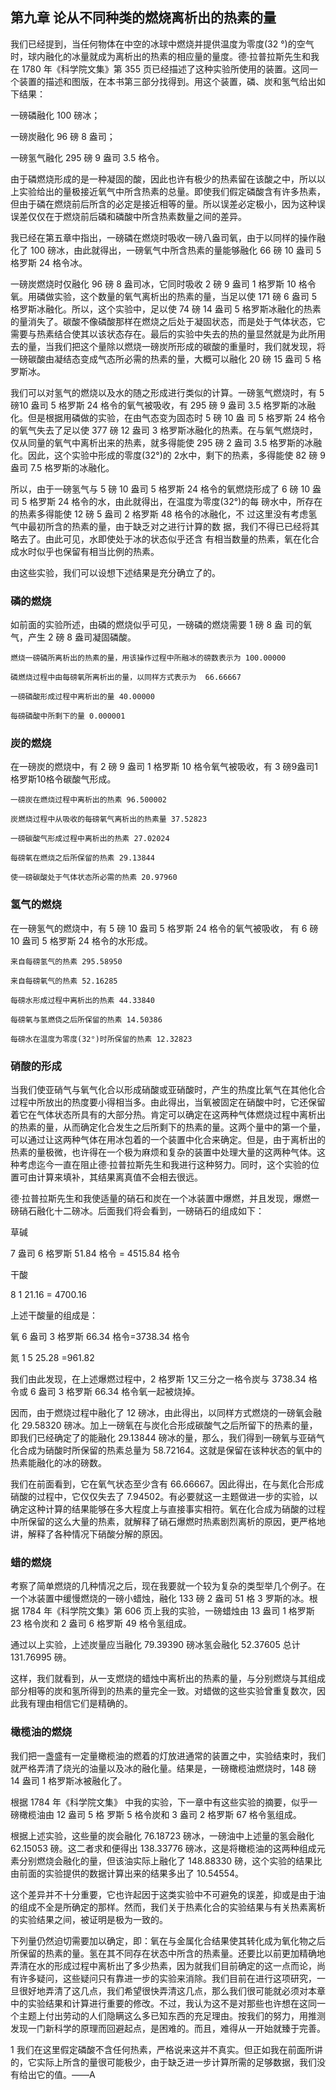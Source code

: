 ## 第九章 论从不同种类的燃烧离析出的热素的量

我们已经提到，当任何物体在中空的冰球中燃烧并提供温度为零度(32 °)的空气时，球内融化的冰量就成为离析出的热素的相应量的量度。德·拉普拉斯先生和我在 1780 年《科学院文集》第 355 页已经描述了这种实验所使用的装置。这同一个装置的描述和图版，在本书第三部分找得到。用这个装置，磷、炭和氢气给出如下结果：

一磅磷融化 100 磅冰；

一磅炭融化 96 磅 8 盎司；

一磅氢气融化 295 磅 9 盎司 3.5 格令。 

由于磷燃烧形成的是一种凝固的酸，因此也许有极少的热素留在该酸之中，所以以上实验给出的量极接近氧气中所含热素的总量。即使我们假定磷酸含有许多热素，但由于磷在燃烧前后所含的必定是接近相等的量。所以误差必定极小，因为这种误误差仅仅在于燃烧前后磷和磷酸中所含热素数量之间的差异。

我已经在第五章中指出，一磅磷在燃烧时吸收一磅八盎司氧，由于以同样的操作融化了 100 磅冰，由此就得出，一磅氧气中所含热素的量能够融化 66 磅 10 盎司 5 格罗斯 24 格令冰。

一磅炭燃烧时仅融化 96 磅 8 盎司冰，它同时吸收 2 磅 9 盎司 1 格罗斯 10 格令氧。用磷做实验，这个数量的氧气离析出的热素的量，当足以使 171 磅 6 盎司 5 格罗斯冰融化。所以，这个实验中，足以使 74 磅 14 盎司 5 格罗斯冰融化的热素的量消失了。碳酸不像磷酸那样在燃烧之后处于凝固状态，而是处于气体状态，它需要与热素结合使其以该状态存在。最后的实验中失去的热的量显然就是为此所用去的量，当我们把这个量除以燃烧一磅炭所形成的碳酸的重量时，我们就发现，将一磅碳酸由凝结态变成气态所必需的热素的量，大概可以融化 20 磅 15 盎司 5 格罗斯冰。

我们可以对氢气的燃烧以及水的随之形成进行类似的计算。一磅氢气燃烧时，有 5 磅10 盎司 5 格罗斯 24 格令的氧气被吸收，有 295 磅 9 盎司 3.5 格罗斯的冰融化。但是根据用磷做的实验，在由气态变为固态时 5 磅 10 盎 司 5 格罗斯 24 格令的氧气失去了足以使 377 磅 12 盎司 3 格罗斯冰融化的热素。在与氧气燃烧时，仅从同量的氧气中离析出来的热素，就多得能使 295 磅 2 盎司 3.5 格罗斯的冰融化。因此，这个实验中形成的零度(32°)的 2水中，剩下的热素，多得能使 82 磅 9 盎司 7.5 格罗斯的冰融化。 

所以，由于一磅氢气与 5 磅 10 盎司 5 格罗斯 24 格令的氧燃烧形成了 6 磅 10 盎司 5 格罗斯 24 格令的水，由此就得出，在温度为零度(32°)的每 磅水中，所存在的热素多得能使 12 磅 5 盎司 2 格罗斯 48 格令的冰融化，不 过这里没有考虑氢气中最初所含的热素的量，由于缺乏对之进行计算的数 据，我们不得已已经将其略去了。由此可见，水即使处于冰的状态似乎还含 有相当数量的热素，氧在化合成水时似乎也保留有相当比例的热素。

由这些实验，我们可以设想下述结果是充分确立了的。

### 磷的燃烧

如前面的实验所述，由磷的燃烧似乎可见，一磅磷的燃烧需要 1 磅 8 盎 司的氧气，产生 2 磅 8 盎司凝固磷酸。

	燃烧一磅磷所离析出的热素的量，用该操作过程中所融冰的磅数表示为 100.00000

	磷燃烧过程中由每磅氧所离析出的量，以同样方式表示为  66.66667

	一磅磷酸形成过程中离析出的量 40.00000

	每磅磷酸中所剩下的量 0.000001

### 炭的燃烧

在一磅炭的燃烧中，有 2 磅 9 盎司 1 格罗斯 10 格令氧气被吸收，有 3 磅9盎司1格罗斯10格令碳酸气形成。

	一磅炭在燃烧过程中离析出的热素 96.500002 

	炭燃烧过程中从吸收的每磅氧气离析出的热素量 37.52823

	一磅碳酸气形成过程中离析出的热素 27.02024

	每磅氧在燃烧之后所保留的热素 29.13844

	使一磅碳酸处于气体状态所必需的热素 20.97960

### 氢气的燃烧

在一磅氢气的燃烧中，有 5 磅 10 盎司 5 格罗斯 24 格令的氧气被吸收， 有 6 磅 10 盎司 5 格罗斯 24 格令的水形成。

	来自每磅氢气的热素 295.58950

	来自每磅氧气的热素 52.16285

	每磅水形成过程中离析出的热素 44.33840

	每磅氧与氢燃侥之后所保留的热素 14.50386

	每磅水在温度为零度(32°)时所保留的热素 12.32823

### 硝酸的形成

当我们使亚硝气与氧气化合以形成硝酸或亚硝酸时，产生的热度比氧气在其他化合过程中所放出的热度要小得相当多。由此得出，当氧被固定在硝酸中时，它还保留着它在气体状态所具有的大部分热。肯定可以确定在这两种气体燃烧过程中离析出的热素的量，从而确定化合发生之后所剩下的热素的量。这两个量中的第一个量，可以通过让这两种气体在用冰包着的一个装置中化合来确定。但是，由于离析出的热素的量极微，也许得在一个极为麻烦和复杂的装置中处理大量的这两种气体。这种考虑迄今一直在阻止德·拉普拉斯先生和我进行这种努力。同时，这个实验的位置可由计算来填补，其结果离真值不会相去很远。

德·拉普拉斯先生和我使适量的硝石和炭在一个冰装置中爆燃，并且发现，爆燃一磅硝石融化十二磅冰。后面我们将会看到，一磅硝石的组成如下：

草碱 

7 盎司 6 格罗斯 51.84 格令 = 4515.84 格令 

干酸 

8 1 21.16  = 4700.16

上述干酸量的组成是：

氧 6 盎司 3 格罗斯 66.34 格令=3738.34 格令 

氮 1 5 25.28 =961.82

我们由此发现，在上述爆燃过程中，2 格罗斯 1又三分之一格令炭与 3738.34 格令或 6 盎司 3 格罗斯 66.34 格令氧一起被烧掉。

因而，由于燃烧过程中融化了 12 磅冰，由此得出，以同样方式燃烧的一磅氧会融化 29.58320 磅冰。加上一磅氧在与炭化合形成碳酸气之后所留下的热素的量，即我们已经确定了的能融化 29.13844 磅冰的量，那么，我们得到一磅氧与亚硝气化合成为硝酸时所保留的热素总量为 58.72164。这就是保留在该种状态的氧中的热素能融化的冰的磅数。

我们在前面看到，它在氧气状态至少含有 66.66667。因此得出，在与氮化合形成硝酸的过程中，它仅仅失去了 7.94502。有必要就这一主题做进一步的实验，以确定这种计算的结果能够在多大程度上与直接事实相符。氧在化合成为硝酸的过程中所保留的这么大量的热素，就解释了硝石爆燃时热素剧烈离析的原因，更严格地讲，解释了各种情况下硝酸分解的原因。

### 蜡的燃烧

考察了简单燃烧的几种情况之后，现在我要就一个较为复杂的类型举几个例子。在一个冰装置中缓慢燃烧的一磅小蜡烛，融化 133 磅 2 盎司 51 格 3 罗斯的冰。根据 1784 年《科学院文集》第 606 页上我的实验，一磅蜡烛由 13 盎司 1 格罗斯 23 格令炭和 2 盎司 6 格罗斯 49 格令氢组成。

通过以上实验，上述炭量应当融化 79.39390 磅冰氢会融化 52.37605 总计 131.76995 磅。

这样，我们就看到，从一支燃烧的蜡烛中离析出的热素的量，与分别燃烧与其组成部分相等的炭和氢所得到的热素的量完全一致。对蜡做的这些实验曾重复数次，因此我有理由相信它们是精确的。

### 橄榄油的燃烧

我们把一盏盛有一定量橄榄油的燃着的灯放进通常的装置之中，实验结束时，我们就严格弄清了烧光的油量以及冰的融化量。结果是，一磅橄榄油燃烧时，148 磅 14 盎司 1 格罗斯冰被融化了。

根据 1784 年《科学院文集》 中我的实验，下一章中有这些实验的摘要，似乎一磅橄榄油由 12 盎司 5 格 罗斯 5 格令炭和 3 盎司 2 格罗斯 67 格令氢组成。

根据上述实验，这些量的炭会融化 76.18723 磅冰，一磅油中上述量的氢会融化 62.15053 磅。这二者求和便得出 138.33776 磅冰，这是将橄榄油的这两种组成元素分别燃烧会融化的量，但该油实际上融化了 148.88330 磅，这个实验的结果比由前面的实验提供的数据计算出来的结果多出了 10.54554。

这个差异并不十分重要，它也许起因于这类实验中不可避免的误差，抑或是由于油的组成不全是所确定的那样。然而，我们关于热素化合的实验结果与有关热素离析的实验结果之间，被证明是极为一致的。

下列量仍然迫切需要加以确定，即：氧在与金属化合结果使其转化成为氧化物之后所保留的热素的量。氢在其不同存在状态中所含的热素量。还要比以前更加精确地弄清在水的形成过程中离析出了多少热素，因为就我们目前确定的这一点而论，尚有许多疑问，这些疑问只有靠进一步的实验来消除。我们目前在进行这项研究，一旦很好地弄清了这几点，我们希望很快弄清这几点，那么我们很可能就必须对本章中的实验结果和计算进行重要的修改。不过，我认为这不是对那些也许想在这同一个主题上付出劳动的人们隐瞒这么多已知东西的充足理由。按我们的努力，用推测发现一门新科学的原理而回避起点，是困难的。而且，难得从一开始就臻于完善。

1 我们在这里假定磷酸不含任何热素，严格说来这并不真实。但正如我在前面所讲的，它实际上所含的量很可能极少，由于缺乏进一步计算所需的足够数据，我们没有给出它的值。——A



